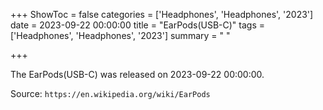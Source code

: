 +++
ShowToc = false
categories = ['Headphones', 'Headphones', '2023']
date = 2023-09-22 00:00:00
title = "EarPods(USB-C)"
tags = ['Headphones', 'Headphones', '2023']
summary = " "

+++

The EarPods(USB-C) was released on 2023-09-22 00:00:00.

Source: `https://en.wikipedia.org/wiki/EarPods`


